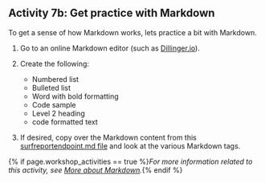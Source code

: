 ## <i class="fa fa-user-circle"></i> Activity 7b: Get practice with Markdown

To get a sense of how Markdown works, lets practice a bit with Markdown.

1.  Go to an online Markdown editor (such as [Dillinger.io](https://dillinger.io/)).
2.  Create the following:

    * Numbered list
    * Bulleted list
    * Word with bold formatting
    * Code sample
    * Level 2 heading
    * code formatted text

3.  If desired, copy over the Markdown content from this [surfreportendpoint.md file](https://idratherbewriting.com/learnapidoc/assets/files/surfreportendpointdoc.md) and look at the various Markdown tags.

{% if page.workshop_activities == true %}*For more information related to this activity, see [More about Markdown](pubapis_markdown.html).*{% endif %}
